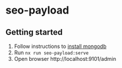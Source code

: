 # seo-payload

## Getting started

1. Follow instructions to [install mongodb](https://www.mongodb.com/docs/manual/installation/)
2. Run `nx run seo-payload:serve`
3. Open browser http://localhost:9101/admin
